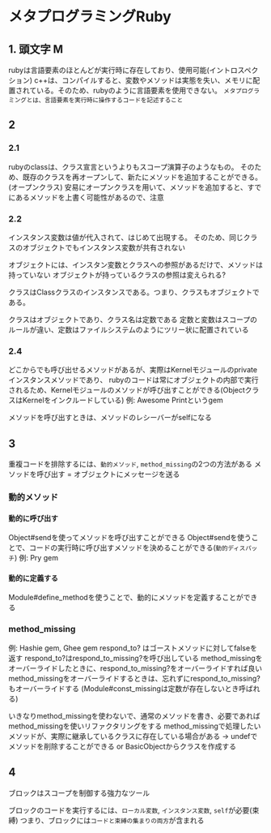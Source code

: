 # メタプログラミングRuby

## 1. 頭文字 M
rubyは言語要素のほとんどが実行時に存在しており、使用可能(イントロスペクション)
c++は、コンパイルすると、変数やメソッドは実態を失い、メモリに配置されている。そのため、rubyのように言語要素を使用できない。
`メタプログラミングとは、言語要素を実行時に操作するコードを記述すること`

## 2
### 2.1
rubyのclassは、クラス宣言というよりもスコープ演算子のようなもの。
そのため、既存のクラスを再オープンして、新たにメソッドを追加することができる。(オープンクラス)
安易にオープンクラスを用いて、メソッドを追加すると、すでにあるメソッドを上書く可能性があるので、注意

### 2.2
インスタンス変数は値が代入されて、はじめて出現する。
そのため、同じクラスのオブジェクトでもインスタンス変数が共有されない

オブジェクトには、インスタン変数とクラスへの参照があるだけで、メソッドは持っていない
オブジェクトが持っているクラスの参照は変えられる?

クラスはClassクラスのインスタンスである。つまり、クラスもオブジェクトである。

クラスはオブジェクトであり、クラス名は定数である
定数と変数はスコープのルールが違い、定数はファイルシステムのようにツリー状に配置されている

### 2.4
どこからでも呼び出せるメソッドがあるが、実際はKernelモジュールのprivateインスタンスメソッドであり、
rubyのコードは常にオブジェクトの内部で実行されるため、Kernelモジュールのメソッドが呼び出すことができる(ObjectクラスはKernelをインクルードしている)
例: Awesome Printというgem

メソッドを呼び出すときは、メソッドのレシーバーがselfになる

## 3
重複コードを排除するには、`動的メソッド`, `method_missing`の2つの方法がある
メソッドを呼び出す = オブジェクトにメッセージを送る

### 動的メソッド
#### 動的に呼び出す
Object#sendを使ってメソッドを呼び出すことができる
Object#sendを使うことで、コードの実行時に呼び出すメソッドを決めることができる(`動的ディスパッチ`)
例: Pry gem

#### 動的に定義する
Module#define_methodを使うことで、動的にメソッドを定義することができる

### method_missing
例: Hashie gem, Ghee gem
respond_to? はゴーストメソッドに対してfalseを返す
respond_to?はrespond_to_missing?を呼び出している
method_missingをオーバーライドしたときに、respond_to_missing?をオーバーライドすれば良い
method_missingをオーバーライドするときは、忘れずにrespond_to_missing?もオーバーライドする
(Module#const_missingは定数が存在しないとき呼ばれる)

いきなりmethod_missingを使わないで、通常のメソッドを書き、必要であればmethod_missingを使いリファクタリングをする
method_missingで処理したいメソッドが、実際に継承しているクラスに存在している場合がある -> undefでメソッドを削除することができる or BasicObjectからクラスを作成する

## 4
ブロックはスコープを制御する強力なツール

ブロックのコードを実行するには、`ローカル変数`, `インスタンス変数`, `self`が必要(束縛)
つまり、ブロックには`コードと束縛の集まりの両方`が含まれる
